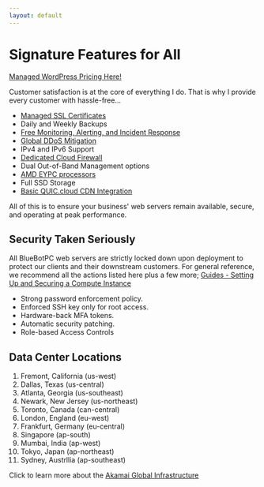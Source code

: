 ```yaml
---
layout: default
---
```

# Signature Features for All

[Managed WordPress Pricing Here!](https://bluebotpc.com/pages/wordpress)

Customer satisfaction is at the core of everything I do. That is why I provide every customer with hassle-free...

- [Managed SSL Certificates](https://letsencrypt.org/)
- Daily and Weekly Backups
- [Free Monitoring, Alerting, and Incident Response](https://newrelic.com/welcome-back)
- [Global DDoS Mitigation](https://www.linode.com/products/ddos/)
- IPv4 and IPv6 Support
- [Dedicated Cloud Firewall](https://www.linode.com/products/cloud-firewall/)
- Dual Out-of-Band Management options
- [AMD EYPC processors](https://www.amd.com/en/processors/epyc-7003-series)
- Full SSD Storage
- [Basic QUIC.cloud CDN Integration](https://www.quic.cloud/quic-cloud-services-and-features/quic-cloud-cdn-service/)

All of this is to ensure your business' web servers remain available, secure, and operating at peak performance.

## Security Taken Seriously

All BlueBotPC web servers are strictly locked down upon deployment to protect our clients and their downstream customers. For general reference, we recommend all the actions listed here plus a few more; [Guides - Setting Up and Securing a Compute Instance](https://www.linode.com/docs/products/compute/compute-instances/guides/set-up-and-secure/)

- Strong password enforcement policy.
- Enforced SSH key only for root access.
- Hardware-back MFA tokens.
- Automatic security patching.
- Role-based Access Controls

## Data Center Locations

1. Fremont, California (us-west)
2. Dallas, Texas (us-central)
3. Atlanta, Georgia (us-southeast)
4. Newark, New Jersey (us-northeast)
5. Toronto, Canada (can-central)
6. London, England (eu-west)
7. Frankfurt, Germany (eu-central)
8. Singapore (ap-south)
9. Mumbai, India (ap-west)
10. Tokyo, Japan (ap-northeast)
11. Sydney, Austrllia (ap-southeast)

Click to learn more about the [Akamai Global Infrastructure](https://www.linode.com/global-infrastructure/)

